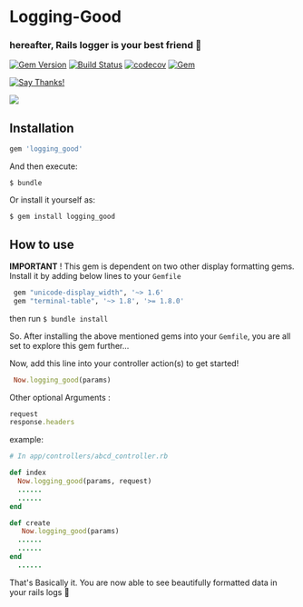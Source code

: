 # Logging-Good

###  hereafter, Rails logger is your best friend 👬

[![Gem Version](https://badge.fury.io/rb/logging_good.svg)](https://badge.fury.io/rb/logging_good)
[![Build Status](https://travis-ci.org/manojnaidu619/logging-good.svg?branch=master)](https://travis-ci.org/manojnaidu619/logging-good)
[![codecov](https://codecov.io/gh/manojnaidu619/logging-good/branch/master/graph/badge.svg)](https://codecov.io/gh/manojnaidu619/logging-good)
[![Gem](https://img.shields.io/gem/v/logging_good.svg?style=flat)](http://rubygems.org/gems/logging_good "View this project in Rubygems")

[![Say Thanks!](https://img.shields.io/badge/Say%20Thanks-!-1EAEDB.svg)](https://saythanks.io/to/manojnaidu619)

![](Logging-Good.gif)

## Installation

```ruby
gem 'logging_good'
```

And then execute:

    $ bundle

Or install it yourself as:

    $ gem install logging_good

## How to use

**IMPORTANT** ! This gem is dependent on two other display formatting gems. Install it by adding below lines to your `Gemfile`

```ruby
 gem "unicode-display_width", '~> 1.6'
 gem "terminal-table", '~> 1.8', '>= 1.8.0'
```
then run `$ bundle install`

So. After installing the above mentioned gems into your `Gemfile`, you are all set to explore this gem further...

Now, add this line into your controller action(s) to get started!
```ruby
 Now.logging_good(params)
```
Other optional Arguments :
```ruby
request
response.headers
```
example:
```ruby
# In app/controllers/abcd_controller.rb

def index
  Now.logging_good(params, request)    
  ......
  ......
end

def create
   Now.logging_good(params)
  ......
  ......
end
  ......
```
That's Basically it. You are now able to see beautifully formatted data in your rails logs 🙌
